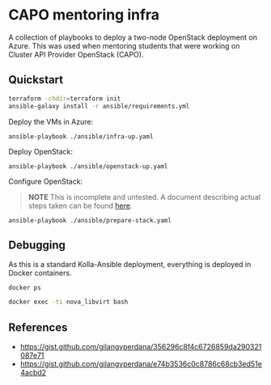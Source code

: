 # CAPO mentoring infra

A collection of playbooks to deploy a two-node OpenStack deployment on Azure.
This was used when mentoring students that were working on Cluster API Provider
OpenStack (CAPO).

## Quickstart

```bash
terraform -chdir=terraform init
ansible-galaxy install -r ansible/requirements.yml
```

Deploy the VMs in Azure:

```
ansible-playbook ./ansible/infra-up.yaml
```

Deploy OpenStack:

```
ansible-playbook ./ansible/openstack-up.yaml
```

Configure OpenStack:

> **NOTE**
> This is incomplete and untested. A document describing actual steps taken can
> be found [here](doc/prepare-stack.md).

```
ansible-playbook ./ansible/prepare-stack.yaml
```

## Debugging

As this is a standard Kolla-Ansible deployment, everything is deployed in
Docker containers.

```
docker ps
```

```bash
docker exec -ti nova_libvirt bash
```

## References

- https://gist.github.com/gilangvperdana/356296c8f4c6726859da290321087e71
- https://gist.github.com/gilangvperdana/e74b3536c0c8786c68cb3ed51e4acbd2
